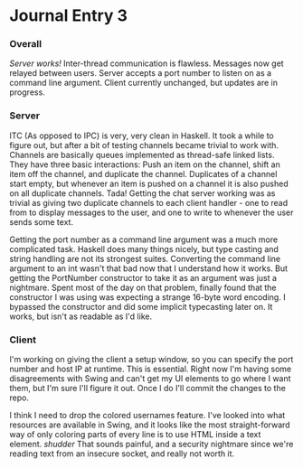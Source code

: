 Journal Entry 3
===============

### Overall

*Server works!* Inter-thread communication is flawless. Messages now get relayed between users. Server accepts a port number to listen on as a command line argument. Client currently unchanged, but updates are in progress.

### Server

ITC (As opposed to IPC) is very, very clean in Haskell. It took a while to figure out, but after a bit of testing channels became trivial to work with. Channels are basically queues implemented as thread-safe linked lists. They have three basic interactions: Push an item on the channel, shift an item off the channel, and duplicate the channel. Duplicates of a channel start empty, but whenever an item is pushed on a channel it is also pushed on all duplicate channels. Tada! Getting the chat server working was as trivial as giving two duplicate channels to each client handler - one to read from to display messages to the user, and one to write to whenever the user sends some text.

Getting the port number as a command line argument was a much more complicated task. Haskell does many things nicely, but type casting and string handling are not its strongest suites. Converting the command line argument to an int wasn't that bad now that I understand how it works. But getting the PortNumber constructor to take it as an argument was just a nightmare. Spent most of the day on that problem, finally found that the constructor I was using was expecting a strange 16-byte word encoding. I bypassed the constructor and did some implicit typecasting later on. It works, but isn't as readable as I'd like.

### Client

I'm working on giving the client a setup window, so you can specify the port number and host IP at runtime. This is essential. Right now I'm having some disagreements with Swing and can't get my UI elements to go where I want them, but I'm sure I'll figure it out. Once I do I'll commit the changes to the repo.

I think I need to drop the colored usernames feature. I've looked into what resources are available in Swing, and it looks like the most straight-forward way of only coloring parts of every line is to use HTML inside a text element. *shudder* That sounds painful, and a security nightmare since we're reading text from an insecure socket, and really not worth it.
